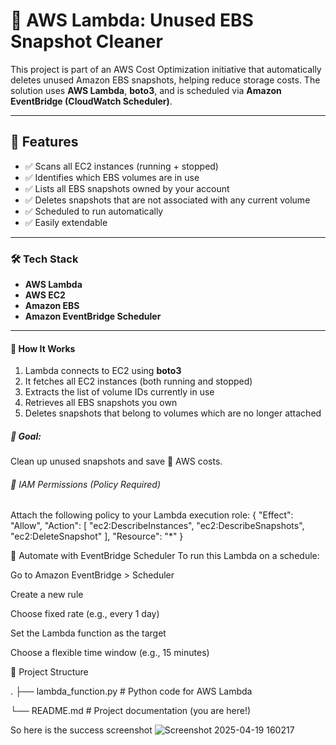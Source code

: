 <div align="Left">
 <h1> 🧹 AWS Lambda: Unused EBS Snapshot Cleaner </h1>

This project is part of an AWS Cost Optimization initiative that automatically deletes unused Amazon EBS snapshots, helping reduce storage costs. The solution uses **AWS Lambda**, **boto3**, and is scheduled via **Amazon EventBridge (CloudWatch Scheduler)**.

---

 <h2>📌 Features </h2>

- ✅ Scans all EC2 instances (running + stopped)
- ✅ Identifies which EBS volumes are in use
- ✅ Lists all EBS snapshots owned by your account
- ✅ Deletes snapshots that are not associated with any current volume
- ✅ Scheduled to run automatically
- ✅ Easily extendable 

---

<h3> 🛠️ Tech Stack </h3>

- **AWS Lambda**
- **AWS EC2**
- **Amazon EBS**
- **Amazon EventBridge Scheduler**

---

<h4> 🧠 How It Works </h4>

1. Lambda connects to EC2 using **boto3**
2. It fetches all EC2 instances (both running and stopped)
3. Extracts the list of volume IDs currently in use
4. Retrieves all EBS snapshots you own
5. Deletes snapshots that belong to volumes which are no longer attached


<h5>🎯 Goal: </h5>
Clean up unused snapshots and save 💸 AWS costs.

<h6>🧾 IAM Permissions (Policy Required) </h6>
Attach the following policy to your Lambda execution role:
{
  "Effect": "Allow",
  "Action": [
    "ec2:DescribeInstances",
    "ec2:DescribeSnapshots",
    "ec2:DeleteSnapshot"
  ],
  "Resource": "*"
}

<h7>📅 Automate with EventBridge Scheduler</h7>
To run this Lambda on a schedule:

Go to Amazon EventBridge > Scheduler

Create a new rule

Choose fixed rate (e.g., every 1 day)

Set the Lambda function as the target

Choose a flexible time window (e.g., 15 minutes)

<h8>📂 Project Structure</h8>


.
├── lambda_function.py    # Python code for AWS Lambda











└── README.md             # Project documentation (you are here!)
</div>

<h9>So here is the success screenshot</h9>
![Screenshot 2025-04-19 160217](https://github.com/user-attachments/assets/116c3c69-9cf1-4753-b94e-8b8fd9a33ebe)






